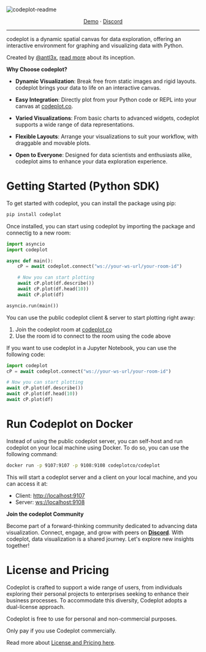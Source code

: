 ![codeplot-readme](https://github.com/codeplot-co/codeplot/assets/26308297/e1212d25-a731-4755-875d-e988848f6d87)
<div align="center">
<a href="https://codeplot.co">Demo</a> 
<span> · </span>
<a href="https://codeplot.co/discord">Discord</a>
</div>

---

codeplot is a dynamic spatial canvas for data exploration, offering an interactive environment for graphing and visualizing data with Python. 

Created by [@antl3x](https://github.com/antl3x), [read more](https://antl3x.co/posts/2024-01-25-today-i-decided-to-create-a-tool-that-i-always-wanted/) about its inception.

**Why Choose codeplot?**

- **Dynamic Visualization**: Break free from static images and rigid layouts. codeplot brings your data to life on an interactive canvas.
  
- **Easy Integration**: Directly plot from your Python code or REPL into your canvas at [codeplot.co](https://codeplot.co).
  
- **Varied Visualizations**: From basic charts to advanced widgets, codeplot supports a wide range of data representations.
  
- **Flexible Layouts**: Arrange your visualizations to suit your workflow, with draggable and movable plots.
  
- **Open to Everyone**: Designed for data scientists and enthusiasts alike, codeplot aims to enhance your data exploration experience.


# Getting Started (Python SDK)

To get started with codeplot, you can install the package using pip:

```bash
pip install codeplot
```

Once installed, you can start using codeplot by importing the package and connectig to a new room:

```python
import asyncio
import codeplot

async def main():
    cP = await codeplot.connect("ws://your-ws-url/your-room-id")

    # Now you can start plotting
    await cP.plot(df.describe())
    await cP.plot(df.head(10))
    await cP.plot(df)

asyncio.run(main())
```

You can use the public codeplot client & server to start plotting right away:

1. Join the codeplot room at [codeplot.co](https://codeplot.co)
2. Use the room id to connect to the room using the code above


If you want to use codeplot in a Jupyter Notebook, you can use the following code:

```python
import codeplot
cP = await codeplot.connect("ws://your-ws-url/your-room-id")

# Now you can start plotting
await cP.plot(df.describe())
await cP.plot(df.head(10))
await cP.plot(df)
```

# Run Codeplot on Docker

Instead of using the public codeplot server, you can self-host and run codeplot on your local machine using Docker. To do so, you can use the following command:

```bash
docker run -p 9107:9107 -p 9108:9108 codeplotco/codeplot
```

This will start a codeplot server and a client on your local machine, and you can access it at:

- Client: [http://localhost:9107](http://localhost:9107)
- Server: [ws://localhost:9108](ws://localhost:9108)

**Join the codeplot Community**

Become part of a forward-thinking community dedicated to advancing data visualization. Connect, engage, and grow with peers on **[Discord](https://codeplot.co/discord)**. With codeplot, data visualization is a shared journey. Let's explore new insights together!

# License and Pricing

Codeplot is crafted to support a wide range of users, from individuals exploring their personal projects to enterprises seeking to enhance their business processes. To accommodate this diversity, Codeplot adopts a dual-license approach.

Codeplot is free to use for personal and non-commercial purposes.

Only pay if you use Codeplot commercially.

Read more about [License and Pricing here](LICENSE.md).